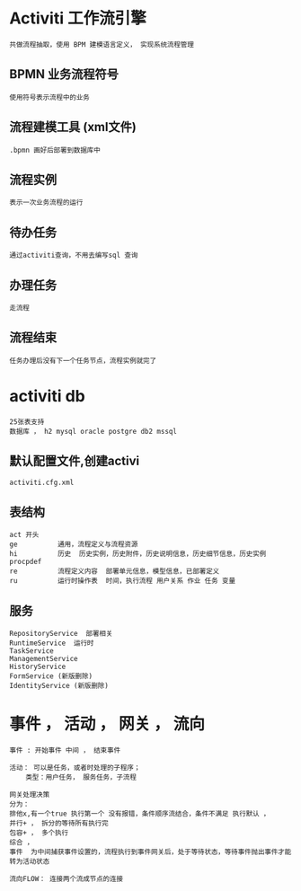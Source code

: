 
# Activiti 工作流引擎

    共做流程抽取，使用 BPM 建模语言定义， 实现系统流程管理

## BPMN 业务流程符号

    使用符号表示流程中的业务

## 流程建模工具 (xml文件)

    .bpmn 画好后部署到数据库中

## 流程实例

    表示一次业务流程的运行

## 待办任务

    通过activiti查询，不用去编写sql 查询

## 办理任务

    走流程

## 流程结束

    任务办理后没有下一个任务节点，流程实例就完了


# activiti db

    25张表支持
    数据库 ， h2 mysql oracle postgre db2 mssql 


## 默认配置文件,创建activi
    
    activiti.cfg.xml


## 表结构

    act 开头
    ge          通用，流程定义与流程资源
    hi          历史  历史实例，历史附件，历史说明信息，历史细节信息，历史实例
    procpdef
    re          流程定义内容  部署单元信息，模型信息，已部署定义
    ru          运行时操作表  时间，执行流程 用户关系 作业 任务 变量


## 服务

    RepositoryService  部署相关
    RuntimeService  运行时
    TaskService 
    ManagementService
    HistoryService
    FormService (新版删除)
    IdentityService (新版删除)



# 事件 ， 活动  ， 网关 ， 流向

    事件 : 开始事件 中间 ， 结束事件

    活动： 可以是任务，或者时处理的子程序；
        类型：用户任务， 服务任务，子流程

    网关处理决策
    分为： 
    排他x,有一个true 执行第一个 没有报错，条件顺序流结合，条件不满足 执行默认 ，
    并行+ ， 拆分的等待所有执行完 
    包容+ ， 多个执行
    综合 ，  
    事件  为中间捕获事件设置的，流程执行到事件网关后，处于等待状态，等待事件抛出事件才能转为活动状态

    流向FLOW： 连接两个流成节点的连接 